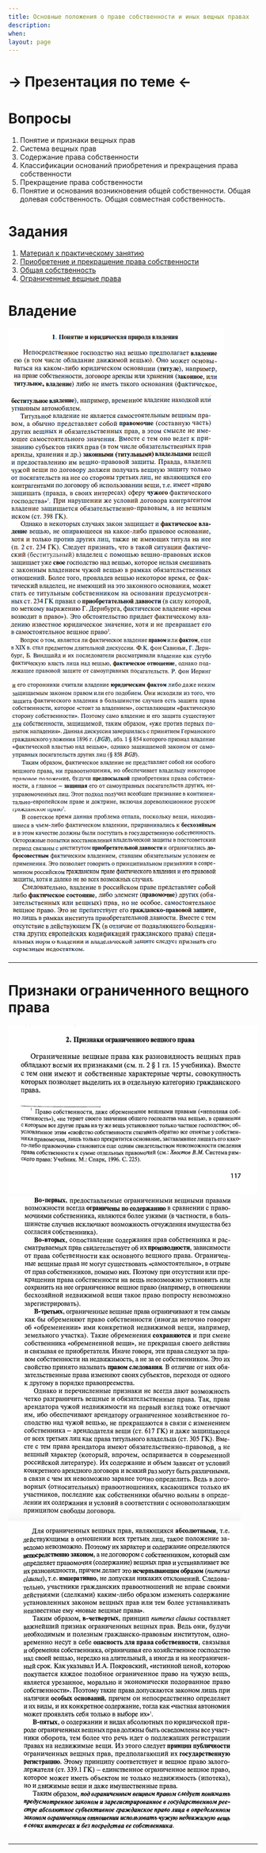 ```yaml
---
title: Основные положения о праве собственности и иных вещных правах
description:
when:
layout: page
---
```


# &rarr; <a id="goToPresentation" target="_blank">Презентация по теме</a> &larr;

# Вопросы

1. Понятие и признаки вещных прав
2. Система вещных прав
3. Содержание права собственности
4. Классификации оснований приобретения и прекращения права собственности
5. Прекращение права собственности
6. Понятие и основания возникновения общей собственности. Общая долевая собственность. Общая совместная собственность.

# Задания

1. [Материал к практическому занятию](./11/eigentum-praktikum.pdf)
2. [Приобретение и прекращение права собственности](./11/p.pdf)
3. [Общая собственность](./11/o.pdf)
4. [Ограниченные вещные права](./11/овп.docx)

# Владение

![](./11/1.png)
![](./11/2.png)
![](./11/3.png)

<hr/>

# Признаки ограниченного вещного права

![](./11/pr/1.jpg)
![](./11/pr/2.jpg)
![](./11/pr/3.jpg)

<hr/>
